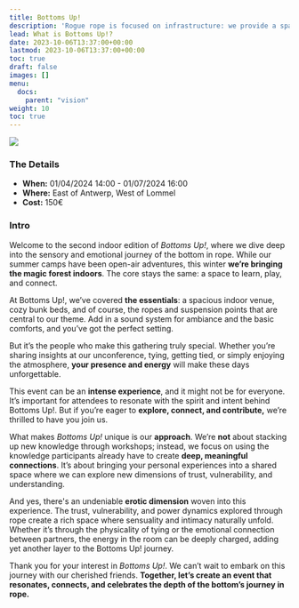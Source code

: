 ```yaml
---
title: Bottoms Up!
description: 'Rogue rope is focused on infrastructure: we provide a space, a place to pitch your tent, stuff to eat and drink. Suspension points. A sound-system. Water and power, toilets and warm showers.'
lead: What is Bottoms Up!?
date: 2023-10-06T13:37:00+00:00
lastmod: 2023-10-06T13:37:00+00:00
toc: true
draft: false
images: []
menu: 
  docs:
    parent: "vision"
weight: 10
toc: true
---
```


![](/images/bannerblackbg.png)

### The Details

* **When:** 01/04/2024 14:00 - 01/07/2024 16:00 
* **Where:** East of Antwerp, West of Lommel
* **Cost:** 150€

### Intro

Welcome to the second indoor edition of _Bottoms Up!_, where we dive deep into the sensory and emotional journey of the bottom in rope. While our summer camps have been open-air adventures, this winter **we’re bringing the magic forest indoors**. The core stays the same: a space to learn, play, and connect.

At Bottoms Up!, we’ve covered **the essentials**: a spacious indoor venue, cozy bunk beds, and of course, the ropes and suspension points that are central to our theme. Add in a sound system for ambiance and the basic comforts, and you’ve got the perfect setting.

But it’s the people who make this gathering truly special. Whether you’re sharing insights at our unconference, tying, getting tied, or simply enjoying the atmosphere, **your presence and energy** will make these days unforgettable.

This event can be an **intense experience**, and it might not be for everyone. It’s important for attendees to resonate with the spirit and intent behind Bottoms Up!. But if you’re eager to **explore, connect, and contribute,** we’re thrilled to have you join us.

What makes _Bottoms Up!_ unique is our **approach**. We’re **not** about stacking up new knowledge through workshops; instead, we focus on using the knowledge participants already have to create **deep, meaningful connections**. It’s about bringing your personal experiences into a shared space where we can explore new dimensions of trust, vulnerability, and understanding.

And yes, there's an undeniable **erotic dimension** woven into this experience. The trust, vulnerability, and power dynamics explored through rope create a rich space where sensuality and intimacy naturally unfold. Whether it’s through the physicality of tying or the emotional connection between partners, the energy in the room can be deeply charged, adding yet another layer to the Bottoms Up! journey.

Thank you for your interest in _Bottoms Up!_. We can’t wait to embark on this journey with our cherished friends. **Together, let’s create an event that resonates, connects, and celebrates the depth of the bottom’s journey in rope.**
